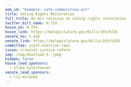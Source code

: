 ```yaml
---
aom_id: "Exemple: safe-communities-act"
title: Voting Rights Restoration
full_title: An Act relative to voting rights restoration
twitter_bill_name: H.724
house_no: H.724
house_link: https://malegislature.gov/Bills/193/H724
senate_no: S.428
senate_link: https://malegislature.gov/Bills/193/S428
committee: joint-election-laws
issue: criminal-justice-reform
img: /img/download-4-.jpeg
hidden: false
house_lead_sponsors:
  - erika-uyterhoeven
senate_lead_sponsors:
  - liz-miranda
---
```

